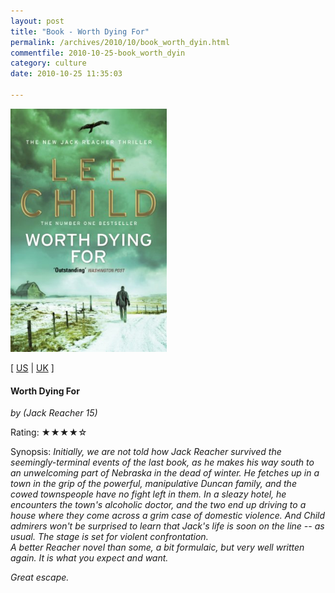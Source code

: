 ```yaml
---
layout: post
title: "Book - Worth Dying For"
permalink: /archives/2010/10/book_worth_dyin.html
commentfile: 2010-10-25-book_worth_dyin
category: culture
date: 2010-10-25 11:35:03

---
```


<img class="photo right" src="/assets/images/0553825488.jpg" width="250" alt="Worth Dying For cover" />

\[ [US](http://www.amazon.com/o/asin/0553825488) | [UK](http://www.amazon.co.uk/o/asin/0553825488) \]

#### Worth Dying For

<em>by (Jack Reacher 15)</em>

Rating: ★★★★☆

<div class="book_synopsis">
Synopsis: <em>Initially, we are not told how Jack Reacher survived the seemingly-terminal events of the last book, as he makes his way south to an unwelcoming part of Nebraska in the dead of winter. He fetches up in a town in the grip of the powerful, manipulative Duncan family, and the cowed townspeople have no fight left in them. In a sleazy hotel, he encounters the town's alcoholic doctor, and the two end up driving to a house where they come across a grim case of domestic violence. And Child admirers won't be surprised to learn that Jack's life is soon on the line -- as usual. The stage is set for violent confrontation.

</div>
A better Reacher novel than some, a bit formulaic, but very well written again. It is what you expect and want.

Great escape.
